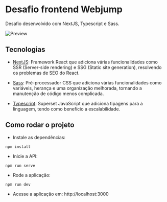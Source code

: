# Desafio frontend Webjump

Desafio desenvolvido com NextJS, Typescript e Sass.

![Preview](/assets/preview.jpg)

## Tecnologias

- [NextJS](https://nextjs.org): Framework React que adiciona várias funcionalidades como SSR (Server-side rendering) e SSG (Static site generation), resolvendo os problemas de SEO do React.

- [Sass](https://sass-lang.com): Pré-processador CSS que adiciona várias funcionalidades como variáveis, herança e uma organização melhorada, tornando a manutenção de código menos complicada.

- [Typescript](https://typescriptlang.org): Superset JavaScript que adiciona tipagens para a linguagem, tendo como benefício a escalabilidade.

## Como rodar o projeto

- Instale as dependências:

```
npm install
```

- Inicie a API:

```
npm run serve
```

- Rode a aplicação:

```
npm run dev
```

- Acesse a aplicação em: http://localhost:3000